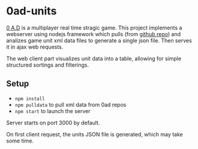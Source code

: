 # 0ad-units

[0 A.D](https://play0ad.com/) is a multiplayer real time stragic game.
This project implements a webserver using nodejs framework which pulls (from [github repo](https://github.com/0ad/0ad/)) and analizes game unit xml data files to generate a single json file. Then serves it in ajax web requests.

The web client part visualizes unit data into a table, allowing for simple structured sortings and filterings.

Setup
-----
- `npm install`
- `npm pulldata` to pull xml data from 0ad repos
- `npm start` to launch the server

Server starts on port 3000 by default.

On first client request, the units JSON file is generated, which may take some time.
